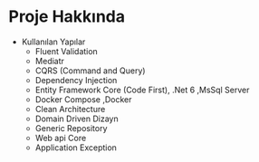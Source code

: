 # Proje Hakkında
  * Kullanılan Yapılar
     *  Fluent Validation
     *  Mediatr 
     *  CQRS (Command and Query)
     *  Dependency Injection
     *  Entity Framework Core (Code First), .Net 6 ,MsSql Server
     *  Docker Compose ,Docker
     *  Clean Architecture
     *  Domain Driven Dizayn
     *  Generic Repository
     *  Web api Core
     *  Application  Exception
